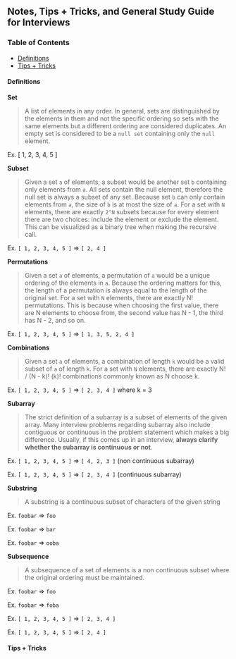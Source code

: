 ## Notes, Tips + Tricks, and General Study Guide for Interviews

### Table of Contents
- [Definitions](#definitions)
- [Tips + Tricks](#tips--tricks)

#### Definitions

**Set**
> A list of elements in any order. In general, sets are distinguished by the elements in them and not the specific ordering so sets with the same elements but a different ordering are considered duplicates. An empty set is considered to be a `null set` containing only the `null` element.

Ex. [ 1, 2, 3, 4, 5 ]

**Subset**
> Given a set `a` of elements, a subset would be another set `b` containing only elements from `a`. 
All sets contain the null element, therefore the null set is always a subset of any set. 
Because set `b` can only contain elements from `a`, the size of `b` is at most the size of `a`. 
For a set with `N` elements, there are exactly `2^N` subsets because for every element there are two choices: include the element or exclude the element. 
This can be visualized as a binary tree when making the recursive call.

Ex. `[ 1, 2, 3, 4, 5 ]` => `[ 2, 4 ]`

**Permutations**
> Given a set `a` of elements, a permutation of `a` would be a unique ordering of the elements in `a`. 
Because the ordering matters for this, the length of a permutation is always equal to the length of the original set.
For a set with `N` elements, there are exactly N! permutations. This is because when choosing the first value, there are N elements to choose from, the second value has N - 1, the third has N - 2, and so on.

Ex. `[ 1, 2, 3, 4, 5 ]` => `[ 1, 3, 5, 2, 4 ]`

**Combinations**
> Given a set `a` of elements, a combination of length `k` would be a valid subset of `a` of length `k`.
For a set with `N` elements, there are exactly N! / (N - k)! (k)! combinations commonly known as N choose k.

Ex. `[ 1, 2, 3, 4, 5 ]` => `[ 2, 3, 4 ]` where k = 3

**Subarray**
> The strict definition of a subarray is a subset of elements of the given array. 
Many interview problems regarding subarray also include contiguous or continuous in the problem statement which makes a big difference.
Usually, if this comes up in an interview, **always clarify whether the subarray is continuous or not**.

Ex. `[ 1, 2, 3, 4, 5 ]` => `[ 4, 2, 3 ]` (non continuous subarray)

Ex. `[ 1, 2, 3, 4, 5 ]` => `[ 2, 3, 4 ]` (continuous subarray)

**Substring**
> A substring is a continuous subset of characters of the given string

Ex. `foobar` => `foo`

Ex. `foobar` => `bar`

Ex. `foobar` => `ooba`

**Subsequence**
> A subsequence of a set of elements is a non continuous subset where the original ordering must be maintained.

Ex. `foobar` => `foo`

Ex. `foobar` => `foba`

Ex. `[ 1, 2, 3, 4, 5 ]` => `[ 2, 3, 4 ]`

Ex. `[ 1, 2, 3, 4, 5 ]` => `[ 2, 4 ]`


#### Tips + Tricks
